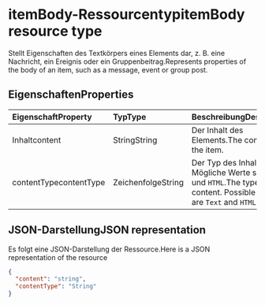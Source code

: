 # <a name="itembody-resource-type"></a><span data-ttu-id="b9a64-101">itemBody-Ressourcentyp</span><span class="sxs-lookup"><span data-stu-id="b9a64-101">itemBody resource type</span></span>

<span data-ttu-id="b9a64-102">Stellt Eigenschaften des Textkörpers eines Elements dar, z. B. eine Nachricht, ein Ereignis oder ein Gruppenbeitrag.</span><span class="sxs-lookup"><span data-stu-id="b9a64-102">Represents properties of the body of an item, such as a message, event or group post.</span></span>

## <a name="properties"></a><span data-ttu-id="b9a64-103">Eigenschaften</span><span class="sxs-lookup"><span data-stu-id="b9a64-103">Properties</span></span>
| <span data-ttu-id="b9a64-104">Eigenschaft</span><span class="sxs-lookup"><span data-stu-id="b9a64-104">Property</span></span>     | <span data-ttu-id="b9a64-105">Typ</span><span class="sxs-lookup"><span data-stu-id="b9a64-105">Type</span></span>   |<span data-ttu-id="b9a64-106">Beschreibung</span><span class="sxs-lookup"><span data-stu-id="b9a64-106">Description</span></span>|
|:---------------|:--------|:----------|
|<span data-ttu-id="b9a64-107">Inhalt</span><span class="sxs-lookup"><span data-stu-id="b9a64-107">content</span></span>|<span data-ttu-id="b9a64-108">String</span><span class="sxs-lookup"><span data-stu-id="b9a64-108">String</span></span>|<span data-ttu-id="b9a64-109">Der Inhalt des Elements.</span><span class="sxs-lookup"><span data-stu-id="b9a64-109">The content of the item.</span></span>|
|<span data-ttu-id="b9a64-110">contentType</span><span class="sxs-lookup"><span data-stu-id="b9a64-110">contentType</span></span>|<span data-ttu-id="b9a64-111">Zeichenfolge</span><span class="sxs-lookup"><span data-stu-id="b9a64-111">String</span></span>|<span data-ttu-id="b9a64-p101">Der Typ des Inhalts. Mögliche Werte sind `Text` und `HTML`.</span><span class="sxs-lookup"><span data-stu-id="b9a64-p101">The type of the content. Possible values are `Text` and `HTML`.</span></span>|

## <a name="json-representation"></a><span data-ttu-id="b9a64-114">JSON-Darstellung</span><span class="sxs-lookup"><span data-stu-id="b9a64-114">JSON representation</span></span>

<span data-ttu-id="b9a64-115">Es folgt eine JSON-Darstellung der Ressource.</span><span class="sxs-lookup"><span data-stu-id="b9a64-115">Here is a JSON representation of the resource</span></span>

<!-- {
  "blockType": "resource",
  "optionalProperties": [

  ],
  "@odata.type": "microsoft.graph.itemBody"
}-->

```json
{
  "content": "string",
  "contentType": "String"
}

```

<!-- uuid: 8fcb5dbc-d5aa-4681-8e31-b001d5168d79
2015-10-25 14:57:30 UTC -->
<!-- {
  "type": "#page.annotation",
  "description": "itemBody resource",
  "keywords": "",
  "section": "documentation",
  "tocPath": ""
}-->
